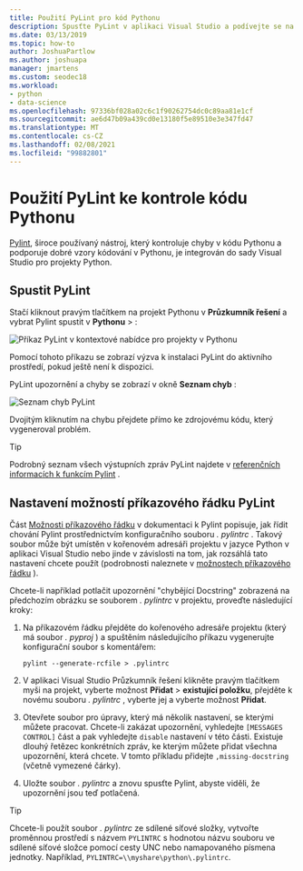 ```yaml
---
title: Použití PyLint pro kód Pythonu
description: Spusťte PyLint v aplikaci Visual Studio a podívejte se na problémy v kódu Pythonu, včetně možností příkazového řádku pro přizpůsobení linting.
ms.date: 03/13/2019
ms.topic: how-to
author: JoshuaPartlow
ms.author: joshuapa
manager: jmartens
ms.custom: seodec18
ms.workload:
- python
- data-science
ms.openlocfilehash: 97336bf028a02c6c1f90262754dc0c89aa81e1cf
ms.sourcegitcommit: ae6d47b09a439cd0e13180f5e89510e3e347fd47
ms.translationtype: MT
ms.contentlocale: cs-CZ
ms.lasthandoff: 02/08/2021
ms.locfileid: "99882801"
---
```

# <a name="use-pylint-to-check-python-code"></a>Použití PyLint ke kontrole kódu Pythonu

[Pylint](https://www.pylint.org/), široce používaný nástroj, který kontroluje chyby v kódu Pythonu a podporuje dobré vzory kódování v Pythonu, je integrován do sady Visual Studio pro projekty Python.

## <a name="run-pylint"></a>Spustit PyLint

Stačí kliknout pravým tlačítkem na projekt Pythonu v **Průzkumník řešení** a vybrat Pylint spustit v **Pythonu**  >  :

![Příkaz PyLint v kontextové nabídce pro projekty v Pythonu](media/code-pylint-command.png)

Pomocí tohoto příkazu se zobrazí výzva k instalaci PyLint do aktivního prostředí, pokud ještě není k dispozici.

PyLint upozornění a chyby se zobrazí v okně **Seznam chyb** :

![Seznam chyb PyLint](media/code-pylint-error-list.png)

Dvojitým kliknutím na chybu přejdete přímo ke zdrojovému kódu, který vygeneroval problém.

> [!Tip]
> Podrobný seznam všech výstupních zpráv PyLint najdete v [referenčních informacích k funkcím Pylint](https://pylint.readthedocs.io/en/latest/technical_reference/features.html) .

## <a name="set-pylint-command-line-options"></a>Nastavení možností příkazového řádku PyLint

Část [Možnosti příkazového řádku](https://pylint.readthedocs.io/en/latest/user_guide/run.html#command-line-options) v dokumentaci k Pylint popisuje, jak řídit chování Pylint prostřednictvím konfiguračního souboru *. pylintrc* . Takový soubor může být umístěn v kořenovém adresáři projektu v jazyce Python v aplikaci Visual Studio nebo jinde v závislosti na tom, jak rozsáhlá tato nastavení chcete použít (podrobnosti naleznete v [možnostech příkazového řádku](https://pylint.readthedocs.io/en/latest/user_guide/run.html#command-line-options) ).

Chcete-li například potlačit upozornění "chybějící Docstring" zobrazená na předchozím obrázku se souborem *. pylintrc* v projektu, proveďte následující kroky:

1. Na příkazovém řádku přejděte do kořenového adresáře projektu (který má soubor *. pyproj* ) a spuštěním následujícího příkazu vygenerujte konfigurační soubor s komentářem:

   ```command
   pylint --generate-rcfile > .pylintrc
   ```

1. V aplikaci Visual Studio Průzkumník řešení klikněte pravým tlačítkem myši na projekt, vyberte možnost **Přidat**  >  **existující položku**, přejděte k novému souboru *. pylintrc* , vyberte jej a vyberte možnost **Přidat**.

1. Otevřete soubor pro úpravy, který má několik nastavení, se kterými můžete pracovat. Chcete-li zakázat upozornění, vyhledejte `[MESSAGES CONTROL]` část a pak vyhledejte `disable` nastavení v této části. Existuje dlouhý řetězec konkrétních zpráv, ke kterým můžete přidat všechna upozornění, která chcete. V tomto příkladu přidejte `,missing-docstring` (včetně vymezené čárky).

1. Uložte soubor *. pylintrc* a znovu spusťte Pylint, abyste viděli, že upozornění jsou teď potlačená.

> [!Tip]
> Chcete-li použít soubor *. pylintrc* ze sdílené síťové složky, vytvořte proměnnou prostředí s názvem `PYLINTRC` s hodnotou názvu souboru ve sdílené síťové složce pomocí cesty UNC nebo namapovaného písmena jednotky. Například, `PYLINTRC=\\myshare\python\.pylintrc`.

